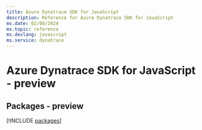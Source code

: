 ```yaml
---
title: Azure Dynatrace SDK for JavaScript
description: Reference for Azure Dynatrace SDK for JavaScript
ms.date: 02/08/2024
ms.topic: reference
ms.devlang: javascript
ms.service: dynatrace
---
```

# Azure Dynatrace SDK for JavaScript - preview
## Packages - preview
[!INCLUDE [packages](dynatrace-index.md)]